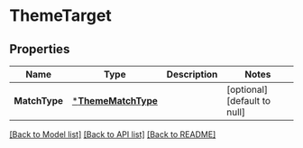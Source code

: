 # ThemeTarget

## Properties
Name | Type | Description | Notes
------------ | ------------- | ------------- | -------------
**MatchType** | [***ThemeMatchType**](ThemeMatchType.md) |  | [optional] [default to null]

[[Back to Model list]](../README.md#documentation-for-models) [[Back to API list]](../README.md#documentation-for-api-endpoints) [[Back to README]](../README.md)


